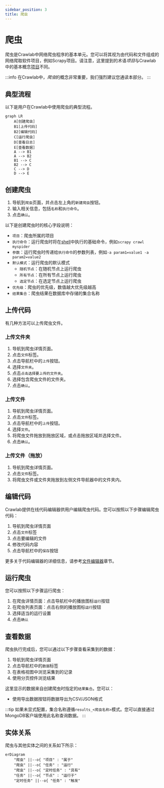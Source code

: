 ```yaml
---
sidebar_position: 3
title: 爬虫
---
```


# 爬虫

爬虫是Crawlab中网络爬虫程序的基本单元。您可以将其视为由代码和文件组成的网络爬取软件项目，例如Scrapy项目。请注意，这里提到的术语*项目*与Crawlab中的基本概念[项目](../project/index.md)不同。

:::info
在Crawlab中，*爬虫*的概念非常重要，我们强烈建议您通读本部分。
:::

## 典型流程

以下是用户在Crawlab中使用爬虫的典型流程。

```mermaid
graph LR
    A[创建爬虫]
    B1[上传代码]
    B2[编辑代码]
    C[运行爬虫]
    D[查看日志]
    E[查看数据]
    A --> B1
    A --> B2
    B1 --> C
    B2 --> C
    C --> D
    D --> E
```

## 创建爬虫

1. 导航到`爬虫`页面，并点击左上角的`新建爬虫`按钮。
2. 输入相关信息，包括`名称`和`执行命令`。
3. 点击`确认`。

以下是创建爬虫时的核心字段说明：

- `项目`：爬虫所属的项目
- `执行命令`：运行爬虫时将在[shell](https://en.wikipedia.org/wiki/Shell_(computing))中执行的基础命令，例如`scrapy crawl myspider`
- `参数`：运行爬虫时传递给`执行命令`的参数列表，例如`-a param1=value1 -a param2=value2`
- `默认模式`：运行爬虫的默认模式
    - `随机节点`：在随机节点上运行爬虫
    - `所有节点`：在所有节点上运行爬虫
    - `选定节点`：在选定节点上运行爬虫
- `优先级`：爬虫的优先级，数值越大优先级越高
- `结果集合`：爬虫结果在数据库中存储的集合名称

## 上传代码

有几种方法可以上传爬虫文件。

### 上传文件夹

1. 导航到爬虫详情页面。
2. 点击`文件`标签。
3. 点击导航栏中的`上传`按钮。
4. 选择`文件夹`。
5. 点击`点击选择要上传的文件夹`。
6. 选择包含爬虫文件的文件夹。
7. 点击`确认`。

### 上传文件

1. 导航到爬虫详情页面。
2. 点击`文件`标签。
3. 点击导航栏中的`上传`按钮。
4. 选择`文件`。
5. 将爬虫文件拖放到拖放区域，或点击拖放区域并选择文件。
6. 点击`确认`。

### 上传文件（拖放）

1. 导航到爬虫详情页面。
2. 点击`文件`标签。
3. 将爬虫文件或文件夹拖放到左侧文件导航器中的文件夹内。

## 编辑代码

Crawlab提供在线代码编辑器供用户编辑爬虫代码。您可以按照以下步骤编辑爬虫代码：

1. 导航到爬虫详情页面
2. 点击`文件`标签
3. 点击要编辑的文件
4. 修改代码内容
5. 点击导航栏中的`保存`按钮

更多关于代码编辑器的详细信息，请参考[文件编辑器](../file-editor/index.md)章节。

## 运行爬虫

您可以按照以下步骤运行爬虫：

1. 在爬虫详情页面：点击导航栏中的播放图标`运行`按钮
2. 在爬虫列表页面：点击右侧的播放图标`运行`按钮
3. 选择适当的运行设置
4. 点击`确认`

## 查看数据

爬虫执行完成后，您可以通过以下步骤查看采集到的数据：

1. 导航到爬虫详情页面
2. 点击导航栏中的`数据`标签
3. 在表格视图中浏览采集到的记录
4. 使用分页控件浏览结果

这里显示的数据来自创建爬虫时指定的`结果集合`。您可以：
- 使用导出数据按钮将数据导出为CSV/JSON格式

:::tip
如果未显式配置，集合名称遵循`results_<爬虫名称>`模式。您可以直接通过MongoDB客户端使用此名称查询数据。
:::

## 实体关系

爬虫与其他实体之间的关系如下所示：

```mermaid
erDiagram
    "爬虫" ||--o{ "项目" : "属于"
    "爬虫" ||--o{ "任务" : "运行"
    "爬虫" ||--o{ "定时任务" : "具有"
    "任务" ||--o{ "节点" : "运行于"
    "定时任务" ||--o{ "任务" : "触发"
```